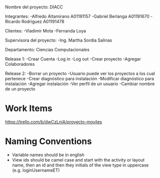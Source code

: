 Nombre del proyecto: DIACC

Integrantes:
    -Alfredo Altamirano     A01191157
    -Gabriel Berlanga       A01191670
    -Ricardo Rodriguez      A01191478


Clientes:
    -Vladimir Mota
    -Fernanda Loya


Supervisora del proyecto:
    -Ing. Martha Sordia Salinas

Departamento:
    Ciencias Computacionales

Release 1:
    -Crear Cuenta
    -Log in
    -Log out
    -Crear proyecto
    -Agregar Colaboradores

Release 2:
    -Borrar un proyecto
    -Usuario puede ver los proyectos a los cual pertenece
    -Crear diagnóstico para instalación
    -Modificar diagnóstico para instalación
    -Agregar instalación
    -Ver perfil de un usuario
    -Cambiar nombre de un proyecto


Work Items
==========
https://trello.com/b/dwCzLniA/proyecto-moviles

Naming Conventions
==================
- Variable names should be in english
- View ids should be camel case and start with the activity or layout name, then an id and then they initials of the view type in uppercase (e.g. loginUsernameET)
